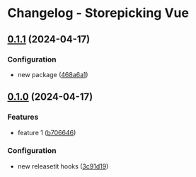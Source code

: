 # Changelog - Storepicking Vue

## [0.1.1](https://codebase.digitelematica.it///compare/0.1.0...0.1.1) (2024-04-17)


### Configuration

* new package ([468a6a1](https://codebase.digitelematica.it///commit/468a6a163f7fa539489cc49151b570d2b0b61514))

## [0.1.0](https://github.com/marcocaimi/release-it-test/compare/0.0.2...0.1.0) (2024-04-17)


### Features

* feature 1 ([b706646](https://github.com/marcocaimi/release-it-test/commit/b7066463c56d3a4aaa861509e05e0987c80dbe5a))


### Configuration

* new releasetit hooks ([3c91d19](https://github.com/marcocaimi/release-it-test/commit/3c91d19b9047c1b4a2f2a6d4603b957a71786770))
